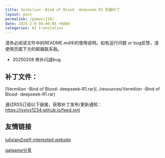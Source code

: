 ```yaml
---
title: Vermilion -Bind of Blood- deepseek-R1 机翻补丁
layout: post
permalink: /games/110/
date: 2025-2-8 04:00:00 +0800
categories: AI translation
---
```



请务必阅读文件中的README.md中的使用说明。如有运行问题 or bug反馈，请使用页面下方的邮箱联系我。

- 20250208 修补闪退bug

## 补丁文件：

[Vermilion -Bind of Blood- deepseek-R1.rar](../resources/Vermilion -Bind of Blood- deepseek-R1.rar)

 

通过RSS订阅以下链接，获取补丁发布/更新通知：https://jyxjyx1234.github.io/feed.xml

## 友情链接

[julixianのself-interested website](https://julixian-siw.worldsystem.top/) 

[galgame分享](https://t.me/galgpt)